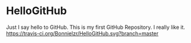 # HelloGitHub
Just I say hello to GitHub.
This is my first GitHub Repository.
I really like it.
https://travis-ci.org/Bonnielzr/HelloGitHub.svg?branch=master
